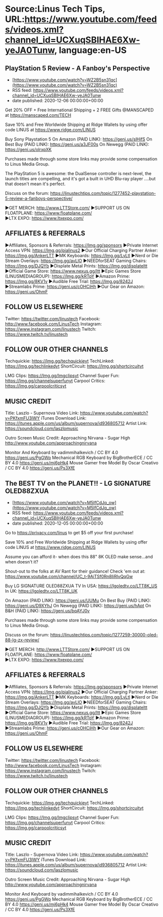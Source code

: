# Source:Linus Tech Tips, URL:https://www.youtube.com/feeds/videos.xml?channel_id=UCXuqSBlHAE6Xw-yeJA0Tunw, language:en-US

## PlayStation 5 Review - A Fanboy's Perspective
 - [https://www.youtube.com/watch?v=WZ2B5sn31qc](https://www.youtube.com/watch?v=WZ2B5sn31qc)
 - RSS feed: https://www.youtube.com/feeds/videos.xml?channel_id=UCXuqSBlHAE6Xw-yeJA0Tunw
 - date published: 2020-12-06 00:00:00+00:00

Get 20% OFF + Free International Shipping + 2 FREE Gifts
@MANSCAPED at https://manscaped.com/TECH

Save 10% and Free Worldwide Shipping at Ridge Wallets by using offer code LINUS at https://www.ridge.com/LINUS

Buy Sony Playstation 5
On Amazon (PAID LINK): https://geni.us/slHifS
On Best Buy (PAID LINK): https://geni.us/a3JF00s
On Newegg (PAID LINK): https://geni.us/olrxpXK

Purchases made through some store links may provide some compensation to Linus Media Group.

The PlayStation 5 is awesome: the DualSense controller is next-level, the launch titles are compelling, and it's got a built in UHD Blu-ray player ....but that doesn't mean it's perfect.

Discuss on the forum: https://linustechtips.com/topic/1277452-playstation-5-review-a-fanboys-perspective/

►GET MERCH: http://www.LTTStore.com/
►SUPPORT US ON FLOATPLANE: https://www.floatplane.com/  
►LTX EXPO: https://www.ltxexpo.com/   

AFFILIATES & REFERRALS
---------------------------------------------------
►Affiliates, Sponsors & Referrals: https://lmg.gg/sponsors
►Private Internet Access VPN: https://lmg.gg/pialinus2
►Our Official Charging Partner Anker: https://lmg.gg/AnkerLTT
►MK Keyboards: https://lmg.gg/LyLtl
►Nerd or Die Stream Overlays: https://lmg.gg/avLlO
►NEEDforSEAT Gaming Chairs: https://lmg.gg/DJQYb
►Displate Metal Prints: https://lmg.gg/displateltt
►Official Game Store: https://www.nexus.gg/ltt
►Epic Games Store (LINUSMEDIAGROUP): https://lmg.gg/kRTpY
►Amazon Prime: https://lmg.gg/8KV1v
►Audible Free Trial: https://lmg.gg/8242J
►Streamlabs Prime: https://geni.us/cOHCiHh
►Our Gear on Amazon: https://geni.us/OhmF

FOLLOW US ELSEWHERE
---------------------------------------------------  
Twitter: https://twitter.com/linustech
Facebook: http://www.facebook.com/LinusTech
Instagram: https://www.instagram.com/linustech
Twitch: https://www.twitch.tv/linustech

FOLLOW OUR OTHER CHANNELS
---------------------------------------------------  
Techquickie: https://lmg.gg/techquickieyt
TechLinked: https://lmg.gg/techlinkedyt
ShortCircuit: https://lmg.gg/shortcircuityt

LMG Clips: https://lmg.gg/lmgclipsyt
Channel Super Fun: https://lmg.gg/channelsuperfunyt
Carpool Critics: https://lmg.gg/carpoolcriticsyt

MUSIC CREDIT
---------------------------------------------------  
Title: Laszlo - Supernova
Video Link: https://www.youtube.com/watch?v=PKfxmFU3lWY
iTunes Download Link: https://itunes.apple.com/us/album/supernova/id936805712
Artist Link: https://soundcloud.com/laszlomusic

Outro Screen Music Credit: Approaching Nirvana - Sugar High http://www.youtube.com/approachingnirvana

Monitor And Keyboard by vadimmihalkevich / CC BY 4.0  https://geni.us/PgGWp
Mechanical RGB Keyboard by BigBrotherECE / CC BY 4.0 https://geni.us/mj6pHk4
Mouse Gamer free Model By Oscar Creativo / CC BY 4.0 https://geni.us/Ps3XfE

## The BEST TV on the PLANET!! - LG SIGNATURE OLED88ZXUA
 - [https://www.youtube.com/watch?v=M5IfCdJq_ow](https://www.youtube.com/watch?v=M5IfCdJq_ow)
 - RSS feed: https://www.youtube.com/feeds/videos.xml?channel_id=UCXuqSBlHAE6Xw-yeJA0Tunw
 - date published: 2020-12-05 00:00:00+00:00

Go to https://privacy.com/linus ​to get $5 off your first purchase!

Save 10% and Free Worldwide Shipping at Ridge Wallets by using offer code LINUS at https://www.ridge.com/LINUS

Assume you can afford it- when does this 88" 8K OLED make sense...and when doesn't it?

Shout-out to the folks at AV Rant for their guidance! Check 'em out at: https://www.youtube.com/channel/UC_t-9AiTSf0Rn8IiRIvQqGw

Buy LG SIGNATURE OLED88ZXUA TV
In USA: https://lgoledtv.co/LTT8K_US
In UK: https://lgoledtv.co/LTT8K_UK

On Amazon (PAID LINK): https://geni.us/UUMu
On Best Buy (PAID LINK): https://geni.us/D9XYhJ
On Newegg (PAID LINK): https://geni.us/hApt
On B&H (PAID LINK): https://geni.us/bqAYJ0v

Purchases made through some store links may provide some compensation to Linus Media Group.

Discuss on the forum: https://linustechtips.com/topic/1277259-30000-oled-88-lg-zx-review/

►GET MERCH: http://www.LTTStore.com/
►SUPPORT US ON FLOATPLANE: https://www.floatplane.com/  
►LTX EXPO: https://www.ltxexpo.com/   

AFFILIATES & REFERRALS
---------------------------------------------------
►Affiliates, Sponsors & Referrals: https://lmg.gg/sponsors
►Private Internet Access VPN: https://lmg.gg/pialinus2
►Our Official Charging Partner Anker: https://lmg.gg/AnkerLTT
►MK Keyboards: https://lmg.gg/LyLtl
►Nerd or Die Stream Overlays: https://lmg.gg/avLlO
►NEEDforSEAT Gaming Chairs: https://lmg.gg/DJQYb
►Displate Metal Prints: https://lmg.gg/displateltt
►Official Game Store: https://www.nexus.gg/ltt
►Epic Games Store (LINUSMEDIAGROUP): https://lmg.gg/kRTpY
►Amazon Prime: https://lmg.gg/8KV1v
►Audible Free Trial: https://lmg.gg/8242J
►Streamlabs Prime: https://geni.us/cOHCiHh
►Our Gear on Amazon: https://geni.us/OhmF

FOLLOW US ELSEWHERE
---------------------------------------------------  
Twitter: https://twitter.com/linustech
Facebook: http://www.facebook.com/LinusTech
Instagram: https://www.instagram.com/linustech
Twitch: https://www.twitch.tv/linustech

FOLLOW OUR OTHER CHANNELS
---------------------------------------------------  
Techquickie: https://lmg.gg/techquickieyt
TechLinked: https://lmg.gg/techlinkedyt
ShortCircuit: https://lmg.gg/shortcircuityt

LMG Clips: https://lmg.gg/lmgclipsyt
Channel Super Fun: https://lmg.gg/channelsuperfunyt
Carpool Critics: https://lmg.gg/carpoolcriticsyt

MUSIC CREDIT
---------------------------------------------------  
Title: Laszlo - Supernova
Video Link: https://www.youtube.com/watch?v=PKfxmFU3lWY
iTunes Download Link: https://itunes.apple.com/us/album/supernova/id936805712
Artist Link: https://soundcloud.com/laszlomusic

Outro Screen Music Credit: Approaching Nirvana - Sugar High http://www.youtube.com/approachingnirvana

Monitor And Keyboard by vadimmihalkevich / CC BY 4.0  https://geni.us/PgGWp
Mechanical RGB Keyboard by BigBrotherECE / CC BY 4.0 https://geni.us/mj6pHk4
Mouse Gamer free Model By Oscar Creativo / CC BY 4.0 https://geni.us/Ps3XfE

